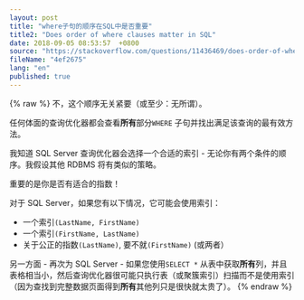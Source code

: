 ```yaml
---
layout: post
title: "where子句的顺序在SQL中是否重要"
title2: "Does order of where clauses matter in SQL"
date: 2018-09-05 08:53:57  +0800
source: "https://stackoverflow.com/questions/11436469/does-order-of-where-clauses-matter-in-sql"
fileName: "4ef2675"
lang: "en"
published: true
---
```


{% raw %}
不，这个顺序无关紧要（或至少：无所谓）。

任何体面的查询优化器都会查看**所有**部分`WHERE` 子句并找出满足该查询的最有效方法。

我知道 SQL Server 查询优化器会选择一个合适的索引 - 无论你有两个条件的顺序。我假设其他 RDBMS 将有类似的策略。

重要的是你是否有适合的指数！

对于 SQL Server，如果您有以下情况，它可能会使用索引：

- 一个索引`(LastName, FirstName)`
- 一个索引`(FirstName, LastName)`
- 关于公正的指数`(LastName)`, 要不就`(FirstName)` (或两者）

另一方面 - 再次为 SQL Server - 如果您使用`SELECT *` 从表中获取**所有**列，并且表格相当小，然后查询优化器很可能只执行表（或聚簇索引）扫描而不是使用索引（因为查找到完整数据页面得到**所有**其他列只是很快就太贵了）。
{% endraw %}
